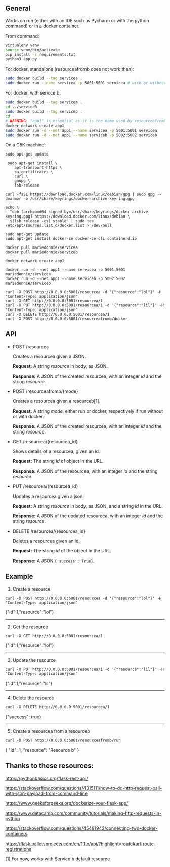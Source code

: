 ## General

Works on run (either with an IDE such as Pycharm or with the python command) or in a docker container.

From command:
```bash
virtualenv venv
source venv/bin/activate
pip install -r requirements.txt
python3 app.py
```

For docker, standalone (resourceafromb does not work then):
```bash
sudo docker build --tag servicea .
sudo docker run --name servicea -p 5001:5001 servicea # with or without -d after run (for the daemon)
```

For docker, with service b:
```bash
sudo docker build --tag servicea .
cd ../serviceB
sudo docker build --tag serviceb .
cd -
# WARNING: "app1" is essential as it is the name used by resourceafromb from serviceA to find serviceB (cf [app.py](../app.py#52) )
docker network create app1
sudo docker run -d --net app1 --name servicea -p 5001:5001 servicea
sudo docker run -d --net app1 --name serviceb -p 5002:5002 serviceb
```

On a G5K machine:

```
sudo apt-get update

 sudo apt-get install \
    apt-transport-https \
    ca-certificates \
    curl \
    gnupg \
    lsb-release

curl -fsSL https://download.docker.com/linux/debian/gpg | sudo gpg --dearmor -o /usr/share/keyrings/docker-archive-keyring.gpg

echo \
  "deb [arch=amd64 signed-by=/usr/share/keyrings/docker-archive-keyring.gpg] https://download.docker.com/linux/debian \
  $(lsb_release -cs) stable" | sudo tee /etc/apt/sources.list.d/docker.list > /dev/null

sudo apt-get update
sudo apt-get install docker-ce docker-ce-cli containerd.io

docker pull mariedonnie/servicea
docker pull mariedonnie/serviceb

docker network create app1

docker run -d --net app1 --name servicea -p 5001:5001 mariedonnie/servicea
docker run -d --net app1 --name serviceb -p 5002:5002 mariedonnie/serviceb

curl -X POST http://0.0.0.0:5001/resourcea -d '{"resource":"lol"}' -H "Content-Type: application/json"
curl -X GET http://0.0.0.0:5001/resourcea/1
curl -X PUT http://0.0.0.0:5001/resourcea/1 -d '{"resource":"lil"}' -H "Content-Type: application/json"
curl -X DELETE http://0.0.0.0:5001/resourcea/1
curl -X POST http://0.0.0.0:5001/resourceafromb/docker
```


## API

- POST /resourcea
  
  Creates a resourcea given a JSON.

  **Request:** A string *resource* in body, as JSON.
  
  **Response:** A JSON of the created resourcea, with an integer *id* and the string *resource*.
- POST /resourceafromb/{mode}
  
  Creates a resourcea given a resourceb[1].

  **Request:** A string *mode*, either run or docker, respectively if run without or with docker.
  
  **Response:** A JSON of the created resourcea, with an integer *id* and the string *resource*.
- GET /resourcea/{resourcea_id}
  
  Shows details of a resourcea, given an id.

  **Request:** The string *id* of object in the URL.
  
  **Response:** A JSON of the resourcea, with an integer *id* and the string *resource*.
- PUT /resourcea/{resourcea_id}
  
  Updates a resourcea given a json.

  **Request:** A string *resource* in body, as JSON, and a string *id* in the URL.
  
  **Response:** A JSON of the updated resourcea, with an integer *id* and the string *resource*.
- DELETE /resourcea/{resourcea_id}
  
  Deletes a resourcea given an id.

  **Request:** The string *id* of the object in the URL.
  
  **Response:** A JSON `{'success': True}`.



## Example

1. Create a resource
```
curl -X POST http://0.0.0.0:5001/resourcea -d '{"resource":"lol"}' -H "Content-Type: application/json"
```
{"id":1,"resource":"lol"}

---

2. Get the resource
```
curl -X GET http://0.0.0.0:5001/resourcea/1
```
{"id":1,"resource":"lol"}

---

3. Update the resource
```
curl -X PUT http://0.0.0.0:5001/resourcea/1 -d '{"resource":"lil"}' -H "Content-Type: application/json"
```
{"id":1,"resource":"lil"}

---

4. Delete the resource
```
curl -X DELETE http://0.0.0.0:5001/resourcea/1
```
{"success": true}

---

5. Create a resourcea from a resourceb
```
curl -X POST http://0.0.0.0:5001/resourceafromb/run
```
{
  "id": 1, 
  "resource": "Resource b"
}

## Thanks to these resources:
https://pythonbasics.org/flask-rest-api/

https://stackoverflow.com/questions/4315111/how-to-do-http-request-call-with-json-payload-from-command-line

https://www.geeksforgeeks.org/dockerize-your-flask-app/

https://www.datacamp.com/community/tutorials/making-http-requests-in-python

https://stackoverflow.com/questions/45481943/connecting-two-docker-containers

https://flask.palletsprojects.com/en/1.1.x/api/?highlight=route#url-route-registrations


[1] For now, works with Service b default resource
